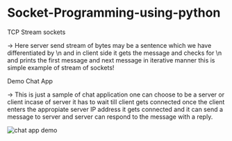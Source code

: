 ﻿# Socket-Programming-using-python

TCP Stream sockets

-> Here server send stream of bytes may be a sentence which we have differentiated by \n and in client side it gets the message and checks for \n and prints the first message and next message in iterative manner this is simple example of stream of sockets!

Demo Chat App

-> This is just a sample of chat application one can choose to be a server or client incase of server it has to wait till client gets connected once the client enters the appropiate server IP address it gets connected and it can send a message to server and server can respond to the message with a reply.

![chat app demo](https://user-images.githubusercontent.com/64457034/147853415-6c001727-f0fc-491e-8ad1-0d3f30154562.png)
